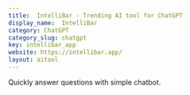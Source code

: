 ```yaml
---
title:  IntelliBar - Trending AI tool for ChatGPT
display_name:  IntelliBar
category: ChatGPT
category_slug: chatgpt
key: intellibar_app
website: https://intellibar.app/
layout: aitool
---
```


Quickly answer questions with simple chatbot.
